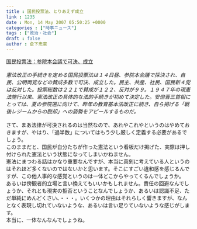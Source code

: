 ```yaml
---
title : 国民投票法、とりあえず成立
link : 1235
date : Mon, 14 May 2007 05:50:25 +0000
categories : ["時事ニュース"]
tags : ["政治・社会"]
draft : false
author : 倉下忠憲
---
```


<A HREF="http://www.mainichi-msn.co.jp/today/news/20070514k0000e010061000c.html" TARGET="_blank">国民投票法：参院本会議で可決、成立</A><BR><BR><I>憲法改正の手続きを定める国民投票法は１４日昼、参院本会議で採決され、自民、公明両党などの賛成多数で可決、成立した。民主、共産、社民、国民新４党は反対した。投票総数は２２１で賛成が１２２、反対が９９。１９４７年の現憲法施行以来、憲法改正の具体的な法的手続きが初めて決定した。安倍晋三首相にとっては、夏の参院選に向けて、昨年の教育基本法改正に続き、自ら掲げる「戦後レジームからの脱却」への姿勢をアピールするものだ。</I><BR><BR>さて、まあ法律が可決されるのは当然なので、あれやこれやというのはやめておきますが、やはり、「過半数」についてはもう少し厳しく定義する必要があるでしょう。<BR>このままだと、国民が自分たちが作った憲法という看板だけ掲げた、実際は押し付けられた憲法という状態になってしまいかねません。<BR>憲法にまつわる話はかなり重要なんですが、本当に真剣に考えている人というのはそれほど多くないのではないかと思います。そこにすごい違和感を感じるんですが、この他人事的な感覚というのは一体どこからやってくるんでしょうか。<BR>あるいは傍観者的立場と言い換えてもいいかもしれません。責任の回避なんでしょうか、それとも現実の拒否ということなんでしょうか、あるいは認識不足、ただ単純にめんどくさい、・・・。いくつかの理由はそれらしく響きますが、なんとなく表現し切れていないような、あるいは言い足りていないような感じがします。<BR>本当に、一体なんなんでしょうね。<br><br>
